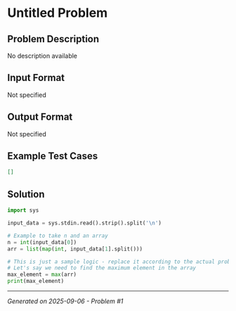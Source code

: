 # Untitled Problem

## Problem Description
No description available

## Input Format
Not specified

## Output Format
Not specified

## Example Test Cases
```json
[]
```

## Solution
```python
import sys

input_data = sys.stdin.read().strip().split('\n')

# Example to take n and an array
n = int(input_data[0])
arr = list(map(int, input_data[1].split()))

# This is just a sample logic - replace it according to the actual problem's requirement
# Let's say we need to find the maximum element in the array
max_element = max(arr)
print(max_element)
```

---
*Generated on 2025-09-06 - Problem #1*
